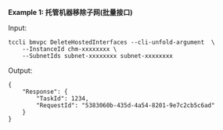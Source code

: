 **Example 1: 托管机器移除子网(批量接口)**



Input: 

```
tccli bmvpc DeleteHostedInterfaces --cli-unfold-argument  \
    --InstanceId chm-xxxxxxxx \
    --SubnetIds subnet-xxxxxxxx subnet-xxxxxxxx
```

Output: 
```
{
    "Response": {
        "TaskId": 1234,
        "RequestId": "5383060b-435d-4a54-8201-9e7c2cb5c6ad"
    }
}
```


